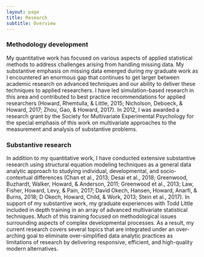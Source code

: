 ```yaml
---
layout: page
title: Research
subtitle: Overview 
---
```


### Methodology development  
My quantitative work has focused on various aspects of applied statistical methods to address challenges arising from handling missing data. My substantive emphasis on missing data emerged during my graduate work as I encountered an enormous gap that continues to get larger between academic research on advanced techniques and our ability to deliver these techniques to applied researchers. I have led simulation-based research in this area and contributed to best practice recommendations for applied researchers (Howard, Rhemtulla, & Little, 2015; Nicholson, Deboeck, & Howard, 2017; Zhou, Gao, & Howard, 2017). In 2012, I was awarded a research grant by the Society for Multivariate Experimental Psychology for the special emphasis of this work on multivariate approaches to the measurement and analysis of substantive problems.
### Substantive research  
In addition to my quantitative work, I have conducted extensive substantive research using structural equation modeling techniques as a general data analytic approach to studying individual, developmental, and socio-contextual differences (Chan et al., 2013; Desai et al., 2018; Greenwood, Buzhardt, Walker, Howard, & Anderson, 2011; Greenwood et al., 2013; Law, Fisher, Howard, Levy, & Pain, 2017; David Okech, Hansen, Howard, Anarfi, & Burns, 2018; D Okech, Howard, Child, & Work, 2013; Stein et al., 2017). In support of my substantive work, my graduate experiences with Todd Little included in depth training in an array of advanced multivariate statistical techniques. Much of this training focused on methodological issues surrounding aspects of complex developmental processes. As a result, my current research covers several topics that are integrated under an over-arching goal to eliminate over-simplified data analytic practices as limitations of research by delivering responsive, efficient, and high-quality modern alternatives.  
